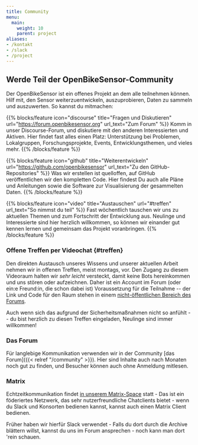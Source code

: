 ```yaml
---
title: Community
menu:
  main:
    weight: 10
    parent: project
aliases:
- /kontakt
- /slack
- /project
---
```


<section class="dark full-width content-grid arrow">

# Werde Teil der OpenBikeSensor-Community

Der OpenBikeSensor ist ein offenes Projekt an dem alle teilnehmen können. Hilf
mit, den Sensor weiterzuentwickeln, auszuprobieren, Daten zu sammeln und
auszuwerten. So kannst du mitmachen:

</section>

<section class="darkish full-width content-grid columns-3">

{{% blocks/feature icon="discourse" title="Fragen und Diskutieren" url="https://forum.openbikesensor.org" url_text="Zum Forum" %}}
Komm in unser Discourse-Forum, und diskutiere mit den anderen Interessierten
und Aktiven. Hier findet fast alles einen Platz: Unterstützung bei Problemen,
Lokalgruppen, Forschungs&shy;projekte, Events, Entwicklungsthemen, und vieles mehr.
{{% /blocks/feature %}}

{{% blocks/feature icon="github" title="Weiterentwickeln" url="https://github.com/openbikesensor" url_text="Zu den GitHub-Repositories" %}}
Was wir erstellen ist quelloffen, auf GitHub veröffentlichen wir den kompletten
Code. Hier findest Du auch alle Pläne und Anleitungen sowie die Software zur
Visualisierung der gesammelten Daten.
{{% /blocks/feature %}}

{{% blocks/feature icon="video" title="Austauschen" url="#treffen" url_text="So nimmst du teil" %}}
Fast wöchentlich tauschen wir uns zu aktuellen Themen und zum Fortschritt der
Entwicklung aus. Neulinge und Interessierte sind hier herzlich willkommen, so
können wir einander gut kennen lernen und gemeinsam das Projekt voranbringen.
{{% /blocks/feature %}}

</section>

<section class="full-width content-grid columns-2">

<div>

### Offene Treffen per Videochat {#treffen}

Den direkten Austausch unseres Wissens und unserer aktuellen Arbeit nehmen wir
in offenen Treffen, meist montags, vor. Den Zugang zu diesem Videoraum halten
wir *sehr leicht* versteckt, damit keine Bots hereinkommen und uns stören oder
aufzeichnen. Daher ist ein Account im Forum (oder ein:e Freund:in, die schon
dabei ist) Voraussetzung für die Teilnahme -- der Link und Code für den Raum
stehen in einem [nicht-öffentlichen Bereich des
Forums](https://forum.openbikesensor.org/t/188).

Auch wenn sich das aufgrund der Sicherheitsmaßnahmen nicht so anfühlt -- du
bist herzlich zu diesen Treffen eingeladen, Neulinge sind immer willkommen!

</div>
<div>

### Das Forum

Für langlebige Kommunikation verwenden wir in der Community
[das Forum]({{< relref "/community" >}}). Hier sind Inhalte auch nach Monaten
noch gut zu finden, und Besucher können auch ohne Anmeldung mitlesen.

### Matrix
Echtzeitkommunikation findet [in unserem Matrix-Space](https://matrix.to/#/#openbikesensor:matrix.org) statt - Das ist ein föderiertes Netzwerk,
das sehr nutzerfreundliche Chatclients bietet - wenn du Slack und Konsorten bedienen
kannst, kannst auch einen Matrix Client bedienen.

Früher haben wir hierfür Slack verwendet - Falls du dort durch die Archive
blättern willst, kannst du uns im Forum ansprechen - noch kann man dort
'rein schauen.

</div>
</section>
